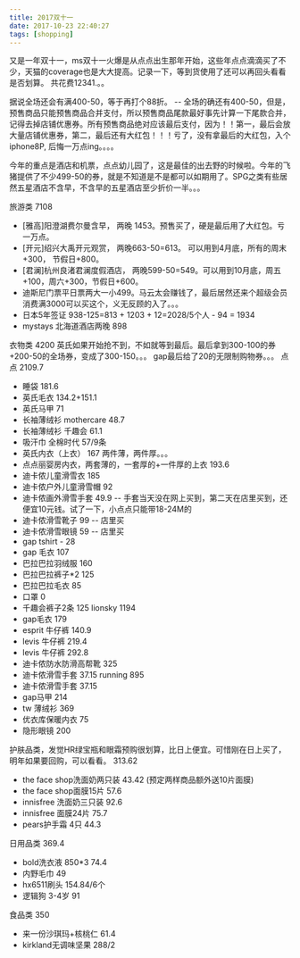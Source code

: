 ```yaml
---
title: 2017双十一
date: 2017-10-23 22:40:27
tags: [shopping]
---
```


又是一年双十一，ms双十一火爆是从点点出生那年开始，这些年点点滴滴买了不少，天猫的coverage也是大大提高。记录一下，等到货使用了还可以再回头看看是否划算。 共花费12341.。。

<!--more-->

据说全场还会有满400-50，等于再打个88折。 -- 全场的确还有400-50，但是，预售商品只能预售商品合并支付，所以预售商品尾款最好事先计算一下尾款合并，记得去掉店铺优惠券。所有预售商品绝对应该最后支付，因为！！第一，最后会放大量店铺优惠券，第二，最后还有大红包！！！亏了，没有拿最后的大红包，入个iphone8P, 后悔一万点ing。。。。

今年的重点是酒店和机票，点点幼儿园了，这是最佳的出去野的时候啦。今年的飞猪提供了不少499-50的券，就是不知道是不是都可以如期用了。SPG之类有些居然五星酒店不含早，不含早的五星酒店至少折价一半。。。

旅游类 7108
* [雅高]阳澄湖费尔曼含早， 两晚 1453。预售买了，硬是最后用了大红包。亏一万点。
* [开元]绍兴大禹开元观赏， 两晚663-50=613。 可以用到4月底，所有的周末+300， 节假日+800。
* [君澜]杭州良渚君澜度假酒店， 两晚599-50=549。可以用到10月底，周五+100，周六+300，节假日+600。
* 迪斯尼门票平日票两大一小499。马云太会赚钱了，最后居然还来个超级会员消费满3000可以买这个，义无反顾的入了。。。
* 日本5年签证 938-125=813 + 1203 + 12=2028/5个人 - 94 = 1934
* mystays 北海道酒店两晚 898

衣物类  4200
英氏如果开始抢不到，不如就等到最后。最后拿到300-100的券+200-50的全场券，变成了300-150。。。
gap最后给了20的无限制购物券。。。
点点 2109.7
* 睡袋 181.6
* 英氏毛衣 134.2+151.1
* 英氏马甲 71
* 长袖薄绒衫 mothercare 48.7
* 长袖薄绒衫 千趣会 61.1
* 吸汗巾 全棉时代 57/9条
* 英氏内衣（上衣） 167 两件薄，两件厚。。。
* 点点丽婴房内衣，两套薄的，一套厚的+一件厚的上衣 193.6
* 迪卡侬儿童滑雪衣  185
* 迪卡侬户外儿童滑雪帽 92
* 迪卡侬画外滑雪手套 49.9  -- 手套当天没在网上买到，第二天在店里买到，还便宜10元钱。试了一下，小点点只能带18-24M的
* 迪卡侬滑雪靴子 99  -- 店里买
* 迪卡侬滑雪眼镜 59  -- 店里买
* gap tshirt - 28
* gap 毛衣 107
* 巴拉巴拉羽绒服  160
* 巴拉巴拉裤子*2 125
* 巴拉巴拉毛衣 85
* 口罩 0
* 千趣会裤子2条 125
lionsky 1194
* gap毛衣 179
* esprit 牛仔裤 140.9
* levis 牛仔裤 219.4
* levis 牛仔裤 292.8
* 迪卡侬防水防滑高帮靴 325
* 迪卡侬滑雪手套 37.15
running  895
* 迪卡侬滑雪手套 37.15
* gap马甲  214
* tw 薄绒衫 369
* 优衣库保暖内衣 75
* 隐形眼镜 200

护肤品类，发觉HR绿宝瓶和眼霜预购很划算，比日上便宜。可惜刚在日上买了，明年如果要回购，可以看看。 313.62
* the face shop洗面奶两只装 43.42 (预定两样商品额外送10片面膜)
* the face shop面膜15片 57.6
* innisfree 洗面奶三只装 92.6
* innisfree 面膜24片 75.7
* pears护手霜 4只 44.3

日用品类  369.4
* bold洗衣液 850*3  74.4
* 内野毛巾 49
* hx6511刷头 154.84/6个
* 逻辑狗 3-4岁 91

食品类 350
* 来一份沙琪玛+核桃仁 61.4
* kirkland无调味坚果  288/2
